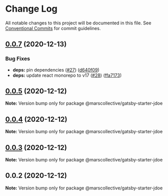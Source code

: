 # Change Log

All notable changes to this project will be documented in this file.
See [Conventional Commits](https://conventionalcommits.org) for commit guidelines.

## [0.0.7](https://github.com/marscollective/gatsby-theme-jdoe/compare/@marscollective/gatsby-starter-jdoe@0.0.6...@marscollective/gatsby-starter-jdoe@0.0.7) (2020-12-13)


### Bug Fixes

* **deps:** pin dependencies ([#27](https://github.com/marscollective/gatsby-theme-jdoe/issues/27)) ([d640f09](https://github.com/marscollective/gatsby-theme-jdoe/commit/d640f097df149d53a1f8254cff7b7593836bbd03))
* **deps:** update react monorepo to v17 ([#28](https://github.com/marscollective/gatsby-theme-jdoe/issues/28)) ([ffa7173](https://github.com/marscollective/gatsby-theme-jdoe/commit/ffa71730f668b79d9f0d9edb559ab1619ee22af0))





## [0.0.5](https://github.com/marscollective/gatsby-theme-jdoe/compare/@marscollective/gatsby-starter-jdoe@0.0.4...@marscollective/gatsby-starter-jdoe@0.0.5) (2020-12-12)

**Note:** Version bump only for package @marscollective/gatsby-starter-jdoe





## [0.0.4](https://github.com/marscollective/gatsby-theme-jdoe/compare/@marscollective/gatsby-starter-jdoe@0.0.3...@marscollective/gatsby-starter-jdoe@0.0.4) (2020-12-12)

**Note:** Version bump only for package @marscollective/gatsby-starter-jdoe





## [0.0.3](https://github.com/marscollective/gatsby-theme-jdoe/compare/@marscollective/gatsby-starter-jdoe@0.0.2...@marscollective/gatsby-starter-jdoe@0.0.3) (2020-12-12)

**Note:** Version bump only for package @marscollective/gatsby-starter-jdoe





## 0.0.2 (2020-12-12)

**Note:** Version bump only for package @marscollective/gatsby-starter-jdoe
